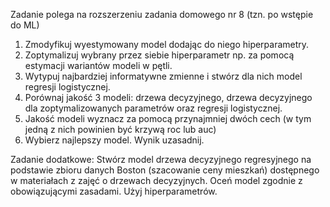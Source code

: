 Zadanie polega na rozszerzeniu zadania domowego nr 8 (tzn. po wstępie do ML)
1. Zmodyfikuj wyestymowany model dodając do niego hiperparametry.
2. Zoptymalizuj wybrany przez siebie hiperparametr np. za pomocą estymacji wariantów modeli w pętli. 
3. Wytypuj najbardziej informatywne zmienne i stwórz dla nich model regresji logistycznej.
4. Porównaj jakość 3 modeli: drzewa decyzyjnego, drzewa decyzyjnego dla zoptymalizowanych parametrów oraz regresji logistycznej.
5. Jakość modeli wyznacz za pomocą przynajmniej dwóch cech (w tym jedną z nich powinien być krzywą roc lub auc)
6. Wybierz najlepszy model. Wynik uzasadnij.

Zadanie dodatkowe:
Stwórz model drzewa decyzyjnego regresyjnego na podstawie zbioru danych Boston (szacowanie ceny mieszkań) dostępnego w materiałach z zajęć o drzewach decyzyjnych.
Oceń model zgodnie z obowiązującymi zasadami. Użyj hiperparametrów. 